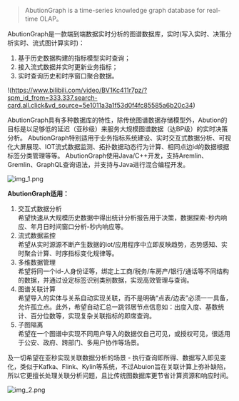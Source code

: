 
<!-- **AbutionGraph（时序图数据库）** -->
>  AbutionGraph is a time-series knowledge graph database for real-time OLAP。  

AbutionGraph是一款端到端数据实时分析的图谱数据库，实时(写入实时、决策分析实时、流式图计算实时)：
1. 基于历史数据构建的指标模型实时查询；
2. 接入流式数据并实时更新业务指标；
3. 实时查询历史和时序窗口聚合数据。  

!(https://www.bilibili.com/video/BV1Kc411r7pz/?spm_id_from=333.337.search-card.all.click&vd_source=5e1011a3a1f53d0f4fc85585a6b20c34)

AbutionGraph具有多种数据库的特性，除传统图谱数据存储模型外，Abution的目标是以足够低的延迟（亚秒级）来服务大规模图谱数据（达BP级）的实时决策分析。
AbutionGraph特别适用于业务指标系统建设、实时交互式数据分析、可视化大屏展现、IOT流式数据监测、拓扑数据动态行为计算、相同点边id的数据根据标签分类管理等等。
AbutionGraph使用Java/C++开发，支持Aremlin、Gremlin、GraphQL查询语法，并支持与Java进行混合编程开发。

![img_1.png](https://user-images.githubusercontent.com/8678397/277639443-3ce3f784-5ed1-489b-a630-f5100e19319a.png)

**AbutionGraph适用：**
1. 交互式数据分析  
   希望快速从大规模历史数据中得出统计分析报告用于决策，数据探索-秒内响应、年月日时间窗口分析-秒内响应等。
2. 流式数据监控  
   希望从实时源源不断产生数据的iot/应用程序中立即反映趋势，态势感知、实时聚合计算、时序指标变化规律等。
3. 多维数据管理  
   希望将同一个id-人身份证等，绑定上工商/税务/车房产/银行/通话等不同结构的数据，并通过设定标签识别类别数据，实现高效管理与查询。
4. 图谱关联计算  
   希望导入的实体与关系自动实现关联，而不是明确“点表/边表”必须一一具备，允许孤立点。此外，希望自动汇总一跳邻居节点信息如：出度入度、基数统计、百分位数等，实现复杂关联指标的即席查询。
5. 子图隔离  
   希望在一个图谱中实现不同用户导入的数据仅自己可见，或授权可见，很适用于公安、政府、跨部门、多用户协作等场景。  

及一切希望在亚秒实现关联数据分析的场景 - 执行查询即所得、数据写入即见变化，类似于Kafka、Flink、Kylin等系统，不过Abuion旨在关联计算上弥补缺陷，所以它更擅长处理关联分析问题，且比传统图数据库更节省计算资源和响应时间。

![img_2.png](https://user-images.githubusercontent.com/8678397/277639550-535568ba-0c54-48d7-898e-34523dae4b29.png)
